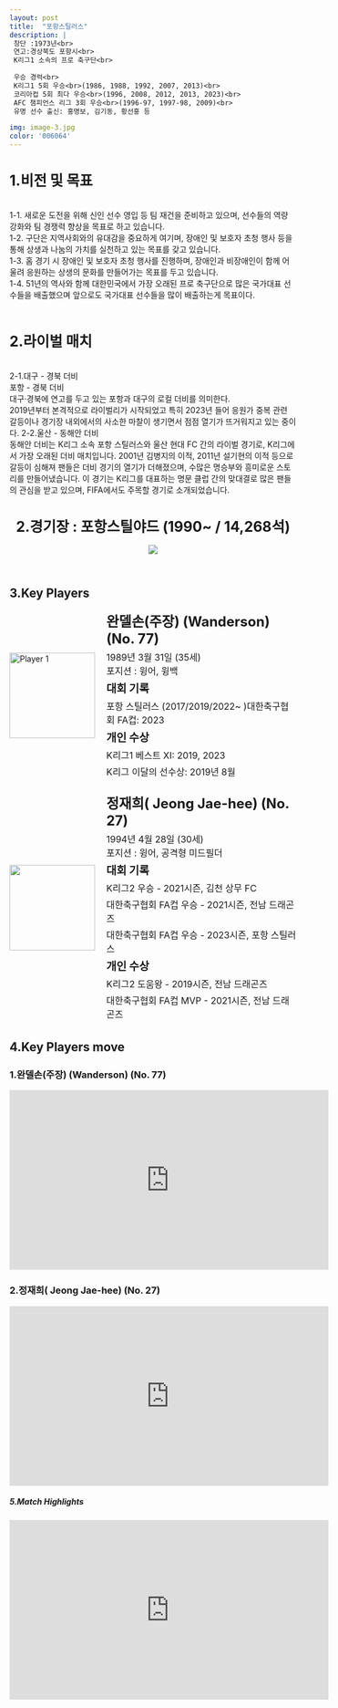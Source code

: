 ```yaml
---
layout: post
title:  "포항스틸러스"
description: |
 창단 :1973년<br> 
 연고:경상북도 포항시<br> 
 K리그1 소속의 프로 축구단<br>
 
 우승 경력<br>
 K리그1 5회 우승<br>(1986, 1988, 1992, 2007, 2013)<br>
 코리아컵 5회 최다 우승<br>(1996, 2008, 2012, 2013, 2023)<br>
 AFC 챔피언스 리그 3회 우승<br>(1996-97, 1997-98, 2009)<br>
 유명 선수 출신: 홍명보, 김기동, 황선홍 등

img: image-3.jpg
color: '006064'
---
```

<html>
<head>
  <title>Hyundai Motors Jeonbuk</title>
  <style>
    .player-info {
      display: flex;
      align-items: center;
      margin-bottom: 20px;
    }
    .player-info img {
      width: 150px;
      height: 150px;
      margin-right: 20px;
    }
    .player-info h3 {
      font-size: 24px;
      margin: 0;
    }
    .player-info p {
      font-size: 16px;
      margin: 5px 0;
    }
    h1{
      font-size: 25px;
    }
  </style>
  <h1>1.비전 및 목표</h1><br>
   1-1. 새로운 도전을 위해 신인 선수 영입 등 팀 재건을 준비하고 있으며, 선수들의 역량 강화와 팀 경쟁력 향상을 목표로 하고 있습니다. <br>
   1-2. 구단은 지역사회와의 유대감을 중요하게 여기며, 장애인 및 보호자 초청 행사 등을 통해 상생과 나눔의 가치를 실천하고 있는 목표를 갖고 있습니다. <br>
   1-3. 홈 경기 시 장애인 및 보호자 초청 행사를 진행하며, 장애인과 비장애인이 함께 어울려 응원하는 상생의 문화를 만들어가는 목표를 두고 있습니다. <br>
   1-4. 51년의 역사와 함께 대한민국에서 가장 오래된 프로 축구단으로 많은 국가대표 선수들을 배출했으며 앞으로도 국가대표 선수들을 많이 배출하는게 목표이다. <br><br>
   <h1>2.라이벌 매치</h1><br>
    2-1.대구 - 경북 더비<br>
    포항 - 경북 더비<br>
    대구·경북에 연고를 두고 있는 포항과 대구의 로컬 더비를 의미한다.<br> 
    2019년부터 본격적으로 라이벌리가 시작되었고 특히 2023년 들어 응원가 중복 관련 갈등이나 경기장 내외에서의 사소한 마찰이 생기면서 점점 열기가 뜨거워지고 있는 중이다.
    2-2.울산 - 동해안 더비<br> 
    동해안 더비는 K리그 소속 포항 스틸러스와 울산 현대 FC 간의 라이벌 경기로, K리그에서 가장 오래된 더비 매치입니다.
    2001년 김병지의 이적, 2011년 설기현의 이적 등으로 갈등이 심해져 팬들은 더비 경기의 열기가 더해졌으며, 수많은 명승부와 흥미로운 스토리를 만들어냈습니다.
    이 경기는 K리그를 대표하는 명문 클럽 간의 맞대결로 많은 팬들의 관심을 받고 있으며, FIFA에서도 주목할 경기로 소개되었습니다.
</head>
<body>
  <header>
    <h1>2.경기장 : 포항스틸야드 (1990~ / 14,268석)</h1>
    <img src="https://upload.wikimedia.org/wikipedia/commons/0/09/Pohang080413_1.jpg">
  </header>
  <main>
    <section>
      <h2>3.Key Players</h2>
      <div class="player-info">
        <img src="https://i.namu.wiki/i/aplUobmXKzwfh1xCDKWgCl7_M3-t65csKVAwC7_NaJOc74uuVc1ncX6cr4A5Lw9nqFOJVGi_3OIFhYuLyiSuSbRkPAwr3D5bOsUIKMUKkIbbsg-1iAxiKm0ncHj_du8c1tI8sLjbnmdPrjHNyIS_Pg.webp"
          alt="Player 1">
        <div>
          <h3>완델손(주장) (Wanderson) (No. 77)</h3> <p>1989년 3월 31일 (35세) <br> 포지션 : 윙어, 윙백</p>
          <p><strong style="font-size: 1.2em;">대회 기록</strong></p>
          <p>포항 스틸러스 (2017/2019/2022~ )대한축구협회 FA컵: 2023</p>
          <p><strong style="font-size: 1.2em;">개인 수상</strong></p>
          <p>K리그1 베스트 XI: 2019, 2023</p>
          <p>K리그 이달의 선수상: 2019년 8월</p>
        </div>
      </div>
      <div class="player-info">
        <img src="https://i.namu.wiki/i/BtThEVoqlDS2M3EqtPzFQh3lSfzzqHKhpBmwwY0A4bdUfCtNScvklrSpzywXFHrvLm4Wv4HQ60S2uVhtJAd6NLsvqk8uzIuPqEIvmt5HLTbw6x2vu3_aSrHTB4AkjkQy6u59x0a3GC-mxC5hkWdipA.webp">
        <div>
          <h3>정재희( Jeong Jae-hee) (No. 27)</h3> <p>1994년 4월 28일 (30세) <br> 포지션 : 윙어, 공격형 미드필더</p>
          <p><strong style="font-size: 1.2em;">대회 기록</strong></p>
          <p>K리그2 우승 - 2021시즌, 김천 상무 FC</p>
          <p>대한축구협회 FA컵 우승 - 2021시즌, 전남 드래곤즈</p>
          <p>대한축구협회 FA컵 우승 - 2023시즌, 포항 스틸러스</p>
          <p><strong style="font-size: 1.2em;">개인 수상</strong></p>
          <p>K리그2 도움왕 - 2019시즌, 전남 드래곤즈</p>
          <p>대한축구협회 FA컵 MVP - 2021시즌, 전남 드래곤즈</p>
        </div>
      </div>
    </section>
    <section>
      <h2>4.Key Players move</h2>
      <h4>
      <h3>1.완델손(주장) (Wanderson) (No. 77)</h3>
      <iframe width="560" height="315" src="https://www.youtube.com/embed/lFoRLmZJGEo" frameborder="0" allow="accelerometer; autoplay; encrypted-media; gyroscope; picture-in-picture" allowfullscreen></iframe>
      <h3>2.정재희( Jeong Jae-hee) (No. 27)</h3>
      <iframe width="560" height="315" src="https://www.youtube.com/embed/yZTTIShIits" frameborder="0" allow="accelerometer; autoplay; encrypted-media; gyroscope; picture-in-picture" allowfullscreen></iframe>
      </h4> 
    </section>
    <section>
      <h5>5.Match Highlights</h5>
      <iframe width="560" height="315" src="https://www.youtube.com/embed/NSYa6PWXA6k" frameborder="0"
        allow="accelerometer; autoplay; encrypted-media; gyroscope; picture-in-picture" allowfullscreen></iframe>
    </section>
  </main>
</body>
</html>






